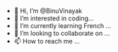 - 👋 Hi, I’m @BinuVinayak
- 👀 I’m interested in coding...
- 🌱 I’m currently learning French ...
- 💞️ I’m looking to collaborate on ...
- 📫 How to reach me ...

<!---
BinuVinayak/BinuVinayak is a ✨ special ✨ repository because its `README.md` (this file) appears on your GitHub profile.
You can click the Preview link to take a look at your changes.
--->

